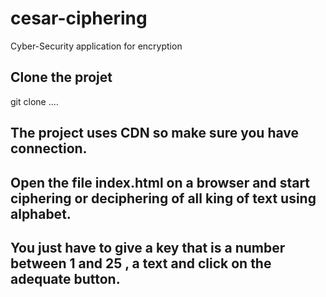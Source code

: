# cesar-ciphering
Cyber-Security application for encryption
## Clone the projet
git clone  ....
## The project uses CDN so make sure you have connection.
## Open the file index.html on a browser and start ciphering or deciphering of all king of text using alphabet.
## You just have to give a key that is a number between 1 and 25 , a text and click on the adequate button.
